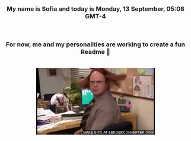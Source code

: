 


<div align="center">
<h3 >My name is Sofia and today is Monday, 13 September, 05:08 GMT-4</h3><br>
<h3 >For now, me and my personalities are working to create a fun Readme 👋
</h3><br>
<img src='img/dwight.gif' alt='working...'/>
</div>
